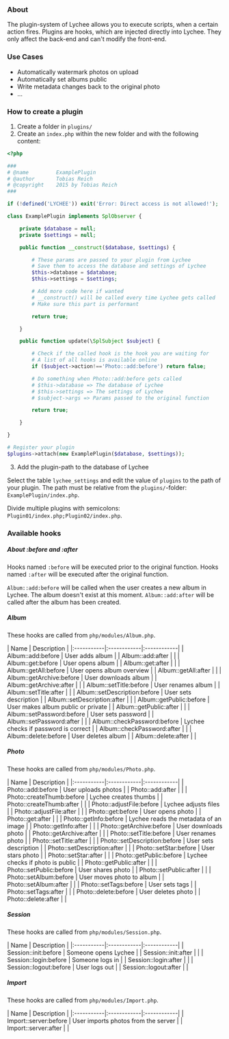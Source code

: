 ### About

The plugin-system of Lychee allows you to execute scripts, when a certain action fires. Plugins are hooks, which are injected directly into Lychee. They only affect the back-end and can't modify the front-end.

### Use Cases

* Automatically watermark photos on upload
* Automatically set albums public
* Write metadata changes back to the original photo
* …

### How to create a plugin

1. Create a folder in `plugins/`
2. Create an `index.php` within the new folder and with the following content:

```php
<?php

###
# @name			ExamplePlugin
# @author		Tobias Reich
# @copyright	2015 by Tobias Reich
###

if (!defined('LYCHEE')) exit('Error: Direct access is not allowed!');

class ExamplePlugin implements SplObserver {

	private $database = null;
	private $settings = null;

	public function __construct($database, $settings) {

		# These params are passed to your plugin from Lychee
		# Save them to access the database and settings of Lychee
		$this->database = $database;
		$this->settings = $settings;

		# Add more code here if wanted
		# __construct() will be called every time Lychee gets called
		# Make sure this part is performant

		return true;

	}

	public function update(\SplSubject $subject) {

		# Check if the called hook is the hook you are waiting for
		# A list of all hooks is available online
		if ($subject->action!=='Photo::add:before') return false;

		# Do something when Photo::add:before gets called
		# $this->database => The database of Lychee
		# $this->settings => The settings of Lychee
		# $subject->args => Params passed to the original function

		return true;

	}

}

# Register your plugin
$plugins->attach(new ExamplePlugin($database, $settings));
```

3. Add the plugin-path to the database of Lychee

Select the table `lychee_settings` and edit the value of `plugins` to the path of your plugin. The path must be relative from the `plugins/`-folder: `ExamplePlugin/index.php`.

Divide multiple plugins with semicolons: `Plugin01/index.php;Plugin02/index.php`.

### Available hooks

##### About :before and :after
Hooks named `:before` will be executed prior to the original function.
Hooks named `:after` will be executed after the original function.

`Album::add:before` will be called when the user creates a new album in Lychee. The album doesn't exist at this moment.
`Album::add:after` will be called after the album has been created.

##### Album
These hooks are called from `php/modules/Album.php`.

| Name | Description |
|:-----------|:------------|:------------|
| Album::add:before | User adds album |
| Album::add:after |  |
| Album::get:before | User opens album |
| Album::get:after |  |
| Album::getAll:before | User opens album overview |
| Album::getAll:after |  |
| Album::getArchive:before | User downloads album |
| Album::getArchive:after |  |
| Album::setTitle:before | User renames album |
| Album::setTitle:after |  |
| Album::setDescription:before | User sets description |
| Album::setDescription:after |  |
| Album::getPublic:before | User makes album public or private |
| Album::getPublic:after |  |
| Album::setPassword:before | User sets password |
| Album::setPassword:after |  |
| Album::checkPassword:before | Lychee checks if password is correct |
| Album::checkPassword:after |  |
| Album::delete:before | User deletes album |
| Album::delete:after |  |

##### Photo
These hooks are called from `php/modules/Photo.php`.

| Name | Description |
|:-----------|:------------|:------------|
| Photo::add:before | User uploads photos |
| Photo::add:after |  |
| Photo::createThumb:before | Lychee creates thumbs |
| Photo::createThumb:after |  |
| Photo::adjustFile:before | Lychee adjusts files |
| Photo::adjustFile:after |  |
| Photo::get:before | User opens photo |
| Photo::get:after |  |
| Photo::getInfo:before | Lychee reads the metadata of an image |
| Photo::getInfo:after |  |
| Photo::getArchive:before | User downloads photo |
| Photo::getArchive:after |  |
| Photo::setTitle:before | User renames photo |
| Photo::setTitle:after |  |
| Photo::setDescription:before | User sets description |
| Photo::setDescription:after |  |
| Photo::setStar:before | User stars photo |
| Photo::setStar:after |  |
| Photo::getPublic:before | Lychee checks if photo is public |
| Photo::getPublic:after |  |
| Photo::setPublic:before | User shares photo |
| Photo::setPublic:after |  |
| Photo::setAlbum:before | User moves photo to album |
| Photo::setAlbum:after |  |
| Photo::setTags:before | User sets tags |
| Photo::setTags:after |  |
| Photo::delete:before | User deletes photo |
| Photo::delete:after |  |

##### Session
These hooks are called from `php/modules/Session.php`.

| Name | Description |
|:-----------|:------------|:------------|
| Session::init:before | Someone opens Lychee |
| Session::init:after |  |
| Session::login:before | Someone logs in |
| Session::login:after |  |
| Session::logout:before | User logs out |
| Session::logout:after |  |

##### Import
These hooks are called from `php/modules/Import.php`.

| Name | Description |
|:-----------|:------------|:------------|
| Import::server:before | User imports photos from the server |
| Import::server:after |  |